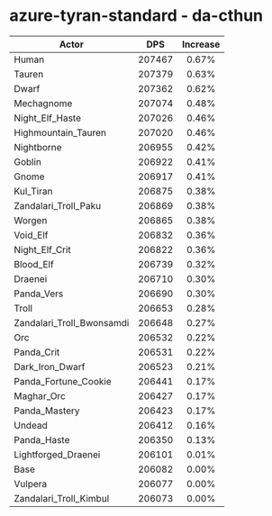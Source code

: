 # azure-tyran-standard - da-cthun
| Actor | DPS | Increase |
|---|:---:|:---:|
|Human|207467|0.67%|
|Tauren|207379|0.63%|
|Dwarf|207362|0.62%|
|Mechagnome|207074|0.48%|
|Night_Elf_Haste|207026|0.46%|
|Highmountain_Tauren|207020|0.46%|
|Nightborne|206955|0.42%|
|Goblin|206922|0.41%|
|Gnome|206917|0.41%|
|Kul_Tiran|206875|0.38%|
|Zandalari_Troll_Paku|206869|0.38%|
|Worgen|206865|0.38%|
|Void_Elf|206832|0.36%|
|Night_Elf_Crit|206822|0.36%|
|Blood_Elf|206739|0.32%|
|Draenei|206710|0.30%|
|Panda_Vers|206690|0.30%|
|Troll|206653|0.28%|
|Zandalari_Troll_Bwonsamdi|206648|0.27%|
|Orc|206532|0.22%|
|Panda_Crit|206531|0.22%|
|Dark_Iron_Dwarf|206523|0.21%|
|Panda_Fortune_Cookie|206441|0.17%|
|Maghar_Orc|206427|0.17%|
|Panda_Mastery|206423|0.17%|
|Undead|206412|0.16%|
|Panda_Haste|206350|0.13%|
|Lightforged_Draenei|206101|0.01%|
|Base|206082|0.00%|
|Vulpera|206077|0.00%|
|Zandalari_Troll_Kimbul|206073|0.00%|
